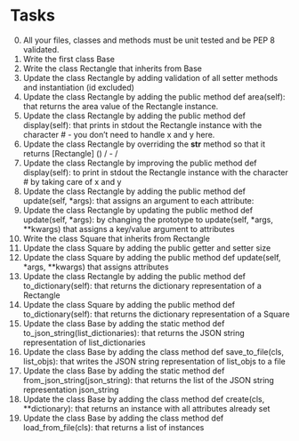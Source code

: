 # Tasks
0. All your files, classes and methods must be unit tested and be PEP 8 validated.
1. Write the first class Base
2. Write the class Rectangle that inherits from Base
3. Update the class Rectangle by adding validation of all setter methods and instantiation (id excluded)
4. Update the class Rectangle by adding the public method def area(self): that returns the area value of the Rectangle instance.
5. Update the class Rectangle by adding the public method def display(self): that prints in stdout the Rectangle instance with the character # - you don’t need to handle x and y here.
6. Update the class Rectangle by overriding the __str__ method so that it returns [Rectangle] (<id>) <x>/<y> - <width>/<height>
7. Update the class Rectangle by improving the public method def display(self): to print in stdout the Rectangle instance with the character # by taking care of x and y
8. Update the class Rectangle by adding the public method def update(self, *args): that assigns an argument to each attribute:
9. Update the class Rectangle by updating the public method def update(self, *args): by changing the prototype to update(self, *args, **kwargs) that assigns a key/value argument to attributes
10. Write the class Square that inherits from Rectangle
11. Update the class Square by adding the public getter and setter size
12. Update the class Square by adding the public method def update(self, *args, **kwargs) that assigns attributes
13. Update the class Rectangle by adding the public method def to_dictionary(self): that returns the dictionary representation of a Rectangle
14. Update the class Square by adding the public method def to_dictionary(self): that returns the dictionary representation of a Square
15. Update the class Base by adding the static method def to_json_string(list_dictionaries): that returns the JSON string representation of list_dictionaries
16. Update the class Base by adding the class method def save_to_file(cls, list_objs): that writes the JSON string representation of list_objs to a file
17. Update the class Base by adding the static method def from_json_string(json_string): that returns the list of the JSON string representation json_string
18. Update the class Base by adding the class method def create(cls, **dictionary): that returns an instance with all attributes already set
19. Update the class Base by adding the class method def load_from_file(cls): that returns a list of instances
